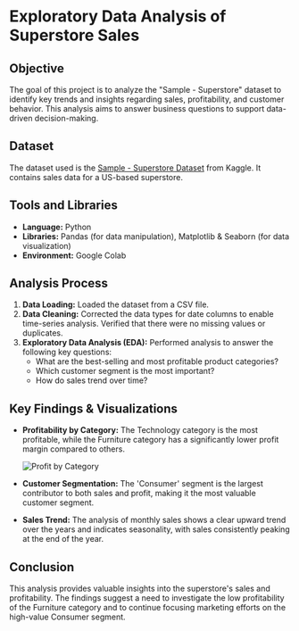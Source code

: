 # Exploratory Data Analysis of Superstore Sales

## Objective
The goal of this project is to analyze the "Sample - Superstore" dataset to identify key trends and insights regarding sales, profitability, and customer behavior. This analysis aims to answer business questions to support data-driven decision-making.

## Dataset
The dataset used is the [Sample - Superstore Dataset](https://www.kaggle.com/datasets/safalnaik/sample-superstore) from Kaggle. It contains sales data for a US-based superstore.

## Tools and Libraries
- **Language:** Python
- **Libraries:** Pandas (for data manipulation), Matplotlib & Seaborn (for data visualization)
- **Environment:** Google Colab

## Analysis Process
1.  **Data Loading:** Loaded the dataset from a CSV file.
2.  **Data Cleaning:** Corrected the data types for date columns to enable time-series analysis. Verified that there were no missing values or duplicates.
3.  **Exploratory Data Analysis (EDA):** Performed analysis to answer the following key questions:
    * What are the best-selling and most profitable product categories?
    * Which customer segment is the most important?
    * How do sales trend over time?

## Key Findings & Visualizations

* **Profitability by Category:** The Technology category is the most profitable, while the Furniture category has a significantly lower profit margin compared to others.

    ![Profit by Category](profit_by_category.png)

* **Customer Segmentation:** The 'Consumer' segment is the largest contributor to both sales and profit, making it the most valuable customer segment.
* **Sales Trend:** The analysis of monthly sales shows a clear upward trend over the years and indicates seasonality, with sales consistently peaking at the end of the year.

## Conclusion
This analysis provides valuable insights into the superstore's sales and profitability. The findings suggest a need to investigate the low profitability of the Furniture category and to continue focusing marketing efforts on the high-value Consumer segment.
